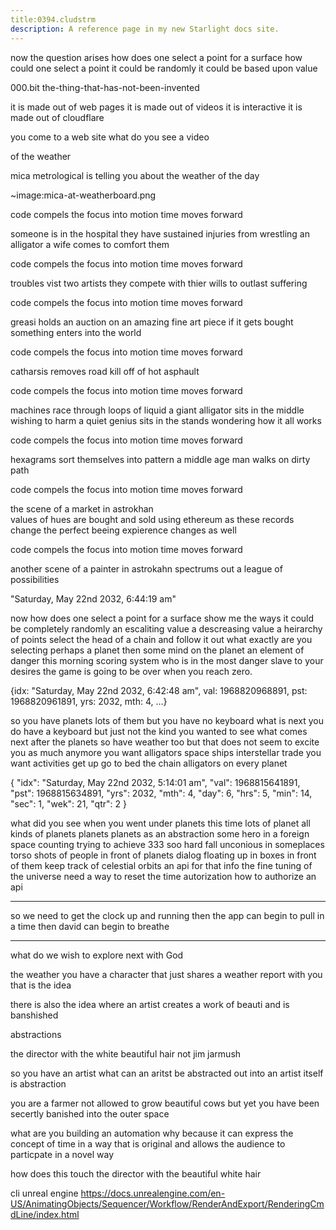 ```yaml
---
title:0394.cludstrm
description: A reference page in my new Starlight docs site.
---
```


now the question arises 
how does one select a point for a surface
how could one select a point 
it could be randomly 
it could be based upon value




000.bit
the-thing-that-has-not-been-invented

it is made out of web pages 
it is made out of videos
it is interactive 
it is made out of cloudflare

you come to a web site 
what do you see 
a video 

of the weather 

mica metrological is telling you about the weather of the day 

~image:mica-at-weatherboard.png

code compels the focus into motion 
time moves forward 

someone is in the hospital 
they have sustained injuries from wrestling an alligator 
a wife comes to comfort them 

code compels the focus into motion 
time moves forward 

troubles vist two artists 
they compete with thier wills to outlast suffering 

code compels the focus into motion 
time moves forward 

greasi holds an auction on an amazing fine art piece
if it gets bought something enters into the world  

code compels the focus into motion 
time moves forward 

catharsis removes road kill off of hot asphault 

code compels the focus into motion 
time moves forward 

machines race through loops of liquid 
a giant alligator sits in the middle wishing to harm
a quiet genius sits in the stands wondering how it all works 

code compels the focus into motion 
time moves forward 

hexagrams sort themselves into pattern
a middle age man walks on dirty path 

code compels the focus into motion 
time moves forward 

the scene of a market in astrokhan  
values of hues are bought and sold using ethereum 
as these records change the perfect beeing expierence changes as well

code compels the focus into motion 
time moves forward 

another scene of a painter in astrokahn
spectrums out a league of possibilities 



"Saturday, May 22nd 2032, 6:44:19 am"

now how does one select a point for a surface
show me the ways 
it could be completely randomly 
an escaliting value 
a descreasing value 
a heirarchy of points 
select the head of a chain and follow it out 
what exactly are you selecting 
perhaps a planet 
then some mind on the planet
an element of danger this morning 
scoring system
who is in the most danger
slave to your desires 
the game is going to be over when you reach zero.




{idx: "Saturday, May 22nd 2032, 6:42:48 am", val: 1968820968891, pst: 1968820961891, yrs: 2032, mth: 4, …}

so you have planets 
lots of them but 
you have no keyboard 
what is next 
you do have a keyboard 
but just not the kind you wanted to see 
what comes next after the planets 
so have weather too 
but that does not seem to excite you as much 
anymore 
you want alligators 
space ships 
interstellar trade
you want activities 
get up 
go to bed 
the chain 
alligators on every planet 





{
    "idx": "Saturday, May 22nd 2032, 5:14:01 am",
    "val": 1968815641891,
    "pst": 1968815634891,
    "yrs": 2032,
    "mth": 4,
    "day": 6,
    "hrs": 5,
    "min": 14,
    "sec": 1,
    "wek": 21,
    "qtr": 2
}

what did you see when you went under
planets this time 
lots of planet 
all kinds of planets 
planets 
planets as an abstraction 
some hero in a foreign space counting 
trying to achieve 333 
soo hard 
fall unconious in someplaces 
torso shots of people in front of planets
dialog floating up in boxes in front of them 
keep track of celestial orbits 
an api for that info 
the fine tuning of the universe
need a way to reset the time 
autorization
how to authorize an api 



----

so we need to get the clock up and running 
then the app can begin to pull in a time
then david can begin to breathe 


---------

what do we wish to explore next with God 

the weather 
you have a character that just shares a weather report with you 
that is the idea 

there is also the idea where an artist creates a work of beauti and is banshished 

abstractions 

the director with the white beautiful hair 
not jim jarmush 

so you have an artist 
what can an aritst be abstracted out into 
an artist itself is abstraction 

you are a farmer 
not allowed to grow beautiful cows 
but yet you have been secertly 
banished into the outer space

what are you building 
an automation
why 
because it can express the concept of time in a way 
that is original
and allows the audience to particpate in a novel way  

how does this touch the director with the beautiful white hair 

cli unreal engine
https://docs.unrealengine.com/en-US/AnimatingObjects/Sequencer/Workflow/RenderAndExport/RenderingCmdLine/index.html






